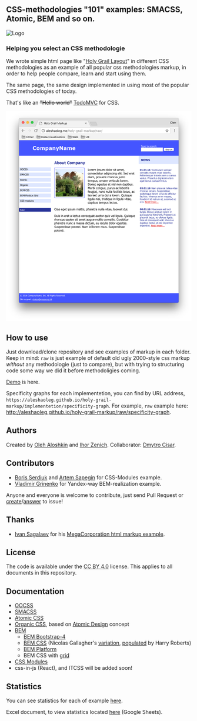 ## CSS-methodologies "101" examples: SMACSS, Atomic, BEM and so on.
![Logo](https://Architect.png)

### Helping you select an CSS methodologie
We wrote simple html page like "[Holy Grail Layout](https://en.wikipedia.org/wiki/Holy_Grail_(web_design))"
in different CSS methodologies as an example of all popular css methodologies markup,
in order to help people compare, learn and start using them.

The same page, the same design implemented in using most of the popular CSS methodologies of today.

That's like an ~~"Hello world"~~ [TodoMVC](https://github.com/tastejs/todomvc) for CSS.

<img src="https://github.com/AleshaOleg/holy-grail-markup/blob/master/pictures/preview.png?raw=true" width="960">

## How to use
Just download/clone repository and see examples of markup in each folder.
Keep in mind: `raw` is just example of default old ugly 2000-style css markup *without* any methodologie (just to compare),
but with trying to structuring code some way we did it before methodoligies coming.

[Demo](https://aleshaoleg.github.io/holy-grail-markup/raw) is here.

Specificity graphs for each implementetion, you can find by URL address, `https://aleshaoleg.github.io/holy-grail-markup/implementetion/specificity-graph`. For example, `raw` example here: http://aleshaoleg.github.io/holy-grail-markup/raw/specificity-graph.

## Authors
Created by [Oleh Aloshkin](https://github.com/AleshaOleg) and [Ihor Zenich](https://github.com/IhorZenich).
Collaborator: [Dmytro Cisar](https://github.com/idmytro).

## Contributors
* [Boris Serdiuk](https://github.com/just-boris) and [Artem Sapegin](https://github.com/sapegin) for CSS-Modules example.
* [Vladimir Grinenko](https://github.com/tadatuta) for Yandex-way BEM-realization example.

Anyone and everyone is welcome to contribute, just send Pull Request or [create](https://github.com/AleshaOleg/holy-grail-markup/issues/new)/[answer](https://github.com/AleshaOleg/holy-grail-markup/issues?q=is%3Aissue+is%3Aopen+label%3A%22help+wanted%22) to issue!

## Thanks
* [Ivan Sagalaev](https://github.com/isagalaev) for his [MegaCorporation html markup example](http://softwaremaniacs.org/blog/2006/01/17/css-layout-example/).

## License
The code is available under the [CC BY 4.0](https://creativecommons.org/licenses/by/4.0/) license. This applies to all documents in this repository.

## Documentation
- [OOCSS](https://www.smashingmagazine.com/2011/12/an-introduction-to-object-oriented-css-oocss/)
- [SMACSS](https://smacss.com)
- [Atomic CSS](http://acss.io)
- [Organic CSS](http://krasimir.github.io/organic-css/), based on [Atomic Design](http://atomicdesign.bradfrost.com/chapter-2/) concept
- [BEM ](https://en.bem.info/methodology/quick-start/)
  * [BEM Bootstrap-4](https://en.bem.info/methodology/quick-start/)
  * [BEM CSS](https://en.bem.info/methodology/css/) (Nicolas Gallagher's [variation](http://nicolasgallagher.com/about-html-semantics-front-end-architecture/), [populated](https://csswizardry.com/2013/01/mindbemding-getting-your-head-round-bem-syntax/) by Harry Roberts)
  * [BEM Platform](https://en.bem.info/platform/)
  * BEM CSS with [grid](https://github.com/vivid-web/flexbox-grid-sass)
- [CSS Modules](https://github.com/css-modules/css-modules)
- css-in-js (React), and ITCSS will be added soon!

## Statistics
You can see statistics for each of example [here](https://github.com/AleshaOleg/holy-grail-markup/blob/master/STATISTICS.md).

Excel document, to view statistics located [here](https://docs.google.com/spreadsheets/d/1LVnJ_GEs51lLxZjBj2SsfLMbTGPqawqzh7POCpaM898/edit?usp=sharing) (Google Sheets).
